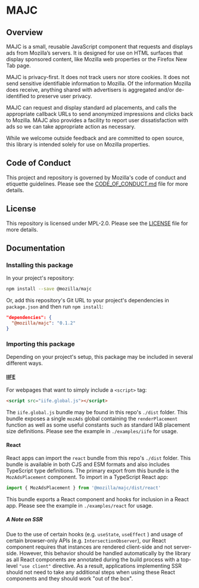 # MAJC

## Overview

MAJC is a small, reusable JavaScript component that requests and displays ads from Mozilla’s servers. It is designed for use on HTML surfaces that display sponsored content, like Mozilla web properties or the Firefox New Tab page.

MAJC is privacy-first. It does not track users nor store cookies. It does not send sensitive identifiable information to Mozilla. Of the information Mozilla does receive, anything shared with advertisers is aggregated and/or de-identified to preserve user privacy.

MAJC can request and display standard ad placements, and calls the appropriate callback URLs to send anonymized impressions and clicks back to Mozilla. MAJC also provides a facility to report user dissatisfaction with ads so we can take appropriate action as necessary.

While we welcome outside feedback and are committed to open source, this library is intended solely for use on Mozilla properties.

## Code of Conduct

This project and repository is governed by Mozilla's code of conduct and etiquette guidelines. Please see the [CODE_OF_CONDUCT.md](https://github.com/mozilla-services/majc/blob/main/.github/CODE_OF_CONDUCT.md) file for more details.

## License

This repository is licensed under MPL-2.0. Please see the [LICENSE](https://github.com/mozilla-services/majc/blob/main/.github/LICENSE) file for more details.

## Documentation

### Installing this package

In your project's repository:

```sh
npm install --save @mozilla/majc
```

Or, add this repository's Git URL to your project's dependencies in `package.json` and then run `npm install`:

```json
"dependencies": {
  "@mozilla/majc": "0.1.2"
}
```

### Importing this package

Depending on your project's setup, this package may be included in several different ways.

#### [IIFE](https://developer.mozilla.org/en-US/docs/Glossary/IIFE)

For webpages that want to simply include a `<script>` tag:

```html
<script src="iife.global.js"></script>
```

The `iife.global.js` bundle may be found in this repo's `./dist` folder. This bundle exposes a single `mozAds` global containing the `renderPlacement` function as well as some useful constants such as standard IAB placement size definitions. Please see the example in `./examples/iife` for usage.

#### React

React apps can import the `react` bundle from this repo's `./dist` folder. This bundle is available in both CJS and ESM formats and also includes TypeScript type definitions. The primary export from this bundle is the `MozAdsPlacement` component. To import in a TypeScript React app:

```ts
import { MozAdsPlacement } from '@mozilla/majc/dist/react'
```

This bundle exports a React component and hooks for inclusion in a React app. Please see the example in `./examples/react` for usage.

##### A Note on SSR

Due to the use of certain hooks (e.g. `useState`, `useEffect` ) and usage of certain browser-only APIs (e.g. `IntersectionObserver`), our React component requires that instances are rendered client-side and not server-side. However, this behavior should be handled automatically by the library as all React components are annotated during the build process with a top-level `"use client"` directive. As a result, applications implementing SSR should not need to take any additional steps when using these React components and they should work "out of the box".
